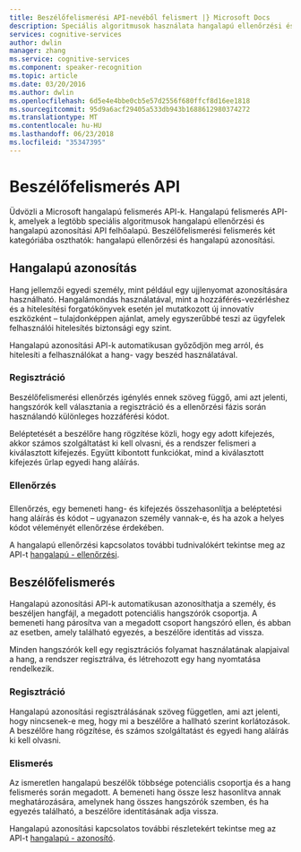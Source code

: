 ```yaml
---
title: Beszélőfelismerési API-nevéből felismert |} Microsoft Docs
description: Speciális algoritmusok használata hangalapú ellenőrzési és hangalapú azonosítási kognitív szolgáltatásokban felismerés Beszélőfelismerési API-val.
services: cognitive-services
author: dwlin
manager: zhang
ms.service: cognitive-services
ms.component: speaker-recognition
ms.topic: article
ms.date: 03/20/2016
ms.author: dwlin
ms.openlocfilehash: 6d5e4e4bbe0cb5e57d2556f680ffcf8d16ee1818
ms.sourcegitcommit: 95d9a6acf29405a533db943b1688612980374272
ms.translationtype: MT
ms.contentlocale: hu-HU
ms.lasthandoff: 06/23/2018
ms.locfileid: "35347395"
---
```

# <a name="speaker-recognition-api"></a>Beszélőfelismerés API

Üdvözli a Microsoft hangalapú felismerés API-k. Hangalapú felismerés API-k, amelyek a legtöbb speciális algoritmusok hangalapú ellenőrzési és hangalapú azonosítási API felhőalapú. Beszélőfelismerési felismerés két kategóriába oszthatók: hangalapú ellenőrzési és hangalapú azonosítási.


## <a name="speaker-verification"></a>Hangalapú azonosítás


Hang jellemzői egyedi személy, mint például egy ujjlenyomat azonosítására használható.  Hangalámondás használatával, mint a hozzáférés-vezérléshez és a hitelesítési forgatókönyvek esetén jel mutatkozott új innovatív eszközként – tulajdonképpen ajánlat, amely egyszerűbbé teszi az ügyfelek felhasználói hitelesítés biztonsági egy szint.

Hangalapú azonosítási API-k automatikusan győződjön meg arról, és hitelesíti a felhasználókat a hang- vagy beszéd használatával.

### <a name="enrollment"></a>Regisztráció

Beszélőfelismerési ellenőrzés igénylés ennek szöveg függő, ami azt jelenti, hangszórók kell választania a regisztráció és a ellenőrzési fázis során használandó különleges hozzáférési kódot. 

Beléptetését a beszélőre hang rögzítése közli, hogy egy adott kifejezés, akkor számos szolgáltatást ki kell olvasni, és a rendszer felismeri a kiválasztott kifejezés. Együtt kibontott funkciókat, mind a kiválasztott kifejezés űrlap egyedi hang aláírás.

### <a name="verification"></a>Ellenőrzés
###
Ellenőrzés, egy bemeneti hang- és kifejezés összehasonlítja a beléptetési hang aláírás és kódot – ugyanazon személy vannak-e, és ha azok a helyes kódot véleményét ellenőrzése érdekében.

A hangalapú ellenőrzési kapcsolatos további tudnivalókért tekintse meg az API-t [hangalapú - ellenőrzési](https://westus.dev.cognitive.microsoft.com/docs/services/563309b6778daf02acc0a508/operations/563309b7778daf06340c9652).

## <a name="speaker-identification"></a>Beszélőfelismerés

Hangalapú azonosítási API-k automatikusan azonosíthatja a személy, és beszéljen hangfájl, a megadott potenciális hangszórók csoportja. A bemeneti hang párosítva van a megadott csoport hangszóró ellen, és abban az esetben, amely található egyezés, a beszélőre identitás ad vissza.

Minden hangszórók kell egy regisztrációs folyamat használatának alapjaival a hang, a rendszer regisztrálva, és létrehozott egy hang nyomtatása rendelkezik.


### <a name="enrollment"></a>Regisztráció

Hangalapú azonosítási regisztrálásának szöveg független, ami azt jelenti, hogy nincsenek-e meg, hogy mi a beszélőre a hallható szerint korlátozások. A beszélőre hang rögzítése, és számos szolgáltatást és egyedi hang aláírás ki kell olvasni. 


### <a name="recognition"></a>Elismerés

Az ismeretlen hangalapú beszélők többsége potenciális csoportja és a hang felismerés során megadott. A bemeneti hang össze lesz hasonlítva annak meghatározására, amelynek hang összes hangszórók szemben, és ha egyezés található, a beszélőre identitásának adja vissza.


Hangalapú azonosítási kapcsolatos további részletekért tekintse meg az API-t [hangalapú - azonosító](https://westus.dev.cognitive.microsoft.com/docs/services/563309b6778daf02acc0a508/operations/5645c068e597ed22ec38f42e).
